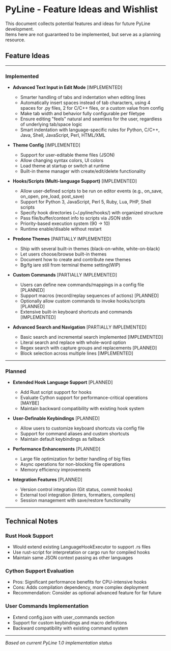 # PyLine - Feature Ideas and Wishlist

This document collects potential features and ideas for future PyLine development.   
Items here are not guaranteed to be implemented, but serve as a planning resource.

## Feature Ideas

---

### Implemented

- **Advanced Text Input in Edit Mode** [IMPLEMENTED]
  - Smarter handling of tabs and indentation when editing lines
  - Automatically insert spaces instead of tab characters, using 4 spaces for .py files, 2 for C/C++ files, or a custom value from config
  - Make tab width and behavior fully configurable per filetype
  - Ensure editing "feels" natural and seamless for the user, regardless of underlying tab/space logic
  - Smart indentation with language-specific rules for Python, C/C++, Java, Shell, JavaScript, Perl, HTML/XML

- **Theme Config** [IMPLEMENTED]
  - Support for user-editable theme files (JSON)
  - Allow changing syntax colors, UI colors
  - Load theme at startup or switch at runtime
  - Built-in theme manager with create/edit/delete functionality

- **Hooks/Scripts (Multi-language Support)** [IMPLEMENTED]
  - Allow user-defined scripts to be run on editor events (e.g., on_save, on_open, pre_load, post_save)
  - Support for Python 3, JavaScript, Perl 5, Ruby, Lua, PHP, Shell scripts
  - Specify hook directories (~/.pyline/hooks/) with organized structure
  - Pass file/buffer/context info to scripts via JSON stdin
  - Priority-based execution system (90 → 10)
  - Runtime enable/disable without restart

- **Predone Themes** [PARTIALLY IMPLEMENTED]
  - Ship with several built-in themes (black-on-white, white-on-black)
  - Let users choose/browse built-in themes
  - Document how to create and contribute new themes
  - Bg/fg iare still from terminal theme setting(WIP)

- **Custom Commands** [PARTIALLY IMPLEMENTED]
  - Users can define new commands/mappings in a config file [PLANNED]
  - Support macros (record/replay sequences of actions) [PLANNED]
  - Optionally allow custom commands to invoke hooks/scripts [PLANNED]
  - Extensive built-in keyboard shortcuts and commands [IMPLEMENTED]

- **Advanced Search and Navigation** [PARTIALLY IMPLEMENTED]
  - Basic search and incremental search implemented [IMPLEMENTED]
  - Literal search and replace with whole-word option
  - Regex search with capture groups and replacements [PLANNED]
  - Block selection across multiple lines [IMPLEMENTED]

---

### Planned

- **Extended Hook Language Support** [PLANNED]
  - Add Rust script support for hooks
  - Evaluate Cython support for performance-critical operations [MAYBE]
  - Maintain backward compatibility with existing hook system

- **User-Definable Keybindings** [PLANNED]
  - Allow users to customize keyboard shortcuts via config file
  - Support for command aliases and custom shortcuts
  - Maintain default keybindings as fallback

- **Performance Enhancements** [PLANNED]
  - Large file optimization for better handling of big files
  - Async operations for non-blocking file operations
  - Memory efficiency improvements

- **Integration Features** [PLANNED]
  - Version control integration (Git status, commit hooks)
  - External tool integration (linters, formatters, compilers)
  - Session management with save/restore functionality

---

## Technical Notes

### Rust Hook Support
- Would extend existing LanguageHookExecutor to support .rs files
- Use rust-script for interpretation or cargo run for compiled hooks
- Maintain same JSON context passing as other languages

### Cython Support Evaluation
- Pros: Significant performance benefits for CPU-intensive hooks
- Cons: Adds compilation dependency, more complex deployment
- Recommendation: Consider as optional advanced feature for far future

### User Commands Implementation
- Extend config.json with user_commands section
- Support for custom keybindings and macro definitions
- Backward compatibility with existing command system

---

*Based on current PyLine 1.0 implementation status*
